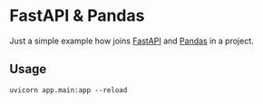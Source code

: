 # FastAPI & Pandas

Just a simple example how joins [FastAPI](https://fastapi.tiangolo.com/) and [Pandas](https://pandas.pydata.org/) in a project.

## Usage

    uvicorn app.main:app --reload